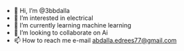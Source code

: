 - 👋 Hi, I’m @3bbdalla
- 👀 I’m interested in electrical 
- 🌱 I’m currently learning machine learning
- 💞️ I’m looking to collaborate on Ai
- 📫 How to reach me e-mail abdalla.edrees77@gmail.com

<!---
3bbdalla/3bbdalla is a ✨ special ✨ repository because its `README.md` (this file) appears on your GitHub profile.
You can click the Preview link to take a look at your changes.
--->
